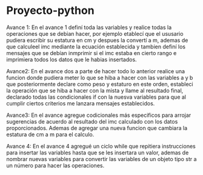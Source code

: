 # Proyecto-python
Avance 1:
En el avance 1 definí toda las variables y realice todas la operaciones que se debian hacer, por ejemplo etablecí que el ususario pudiera escribir su estatura en cm y despues la convertí a m, ademas de que calculeel imc mediante la ecuación establecida y tambien definí los mensajes que se debían inmprimir si el imc estaba en cierto rango e imprimiera todos los datos que le habias insertados.

Avance2:
En el avance dos a parte de hacer todo lo anterior realice una funcion donde pudiera meter lo que se hiba a hacer con las variables a y b que posteriormente declare como peso y estaturo en este orden, estableci la operación que se hiba a hacer con la mista y llame al resultado final, declarado todas las condicionales if con la nuesva variables para que al cumplir ciertos criterios me lanzara mensajes establecidos.

Avance3:
En el avance agregue codicionales más especificos para arrojar sugerencias de acuerdo al resultado del imc calculado con los datos proporcionados. Ademas de agregar una nueva funcion que cambiara la estatura de cm a m para el calculo. 

Avance 4:
En el avance 4 agregué un ciclo while que repitiera instrucciones para insertar las variables hasta que se les insertara un valor, ademas de nombrar nuevas variables para convertir las variables de un objeto tipo str a un número para hacer las operaciones.
